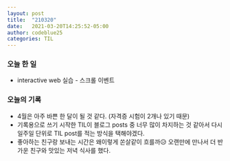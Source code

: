 ```yaml
---
layout: post
title:  "210320"
date:   2021-03-20T14:25:52-05:00
author: codeblue25
categories: TIL
---
```


<h3>오늘 한 일</h3>

* interactive web 실습 - 스크롤 이벤트

<h3>오늘의 기록</h3>

* 4월은 아주 바쁜 한 달이 될 것 같다. (자격증 시험이 2개나 있기 때문)
* 기록용으로 쓰기 시작한 TIL이 블로그 posts 중 너무 많이 차지하는 것 같아서 다시 일주일 단위로 TIL post를 적는 방식을 택해야겠다.
* 좋아하는 친구랑 보내는 시간은 왜이렇게 쏜살같이 흐를까😥 오랜만에 만나서 더 반가운 친구와 맛있는 저녁 식사를 했다.